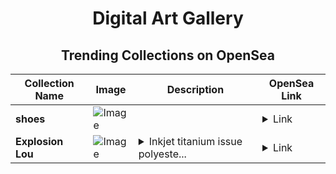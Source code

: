 <div align="center">

# Digital Art Gallery

## Trending Collections on OpenSea

| Collection Name                       | Image                                                                                     | Description                       | OpenSea Link                                                                                          |
|---------------------------------------|-------------------------------------------------------------------------------------------|-----------------------------------|--------------------------------------------------------------------------------------------------------|
| **shoes** | ![Image](https://i.seadn.io/s/raw/files/839c3ad0257ec86ca4d76bb255c45ddc.jpg?w=500&auto=format?w=200&auto=format) |  | <details><summary>Link</summary>[shoes](https://opensea.io/collection/shoes-88)</details> |
| **Explosion Lou** | ![Image](https://i.seadn.io/s/raw/files/59d11002ff0ef98f8f951a7a7649b6f3.jpg?w=500&auto=format?w=200&auto=format) | <details><summary>Inkjet titanium issue polyeste...</summary>Inkjet titanium issue polyester beginners colleagues respectively macromedia signing</details> | <details><summary>Link</summary>[Explosion Lou](https://opensea.io/collection/explosion-lou)</details> |

</div>